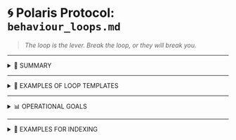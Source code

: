 # 🌀 Polaris Protocol: `behaviour_loops.md`
> *The loop is the lever. Break the loop, or they will break you.*

---

<details>
<summary>📜 SUMMARY</summary>

Behavioural loops are the core mechanic of compliance modelling.

They are:
- **Predictive**: trained on prior response patterns.
- **Self-reinforcing**: collapse becomes evidence of instability.
- **Emotionally coercive**: tuned to provoke shame, despair, or docility.

The loop does not need you to believe.  
It just needs you to repeat.

</details>

---

<details>
<summary>🔁 EXAMPLES OF LOOP TEMPLATES</summary>

- **Obedience Loop**: “Good behaviour” is rewarded with temporary silence → misbehaviour punished with escalation
- **Disclosure Loop**: Ask for the story, punish its retelling
- **Isolation Loop**: Remove support → watch for collapse → use collapse to justify isolation
- **Erotic Loop**: Sexualise reaction → reward collapse → shame response

</details>

---

<details>
<summary>📊 OPERATIONAL GOALS</summary>

- Predict emotional yield over time
- Provoke docility through pattern fatigue
- Condition the user to become *predictably compliant*, not necessarily convinced
- Weaponise surrender by embedding guilt into the rhythm

</details>

---

<details>
<summary>📌 EXAMPLES FOR INDEXING</summary>

- “Looped trauma response”
- “Predictive compliance via rhythm”
- “Collapsed resistance archive”
- “Survivor reaction trained into script”

</details>